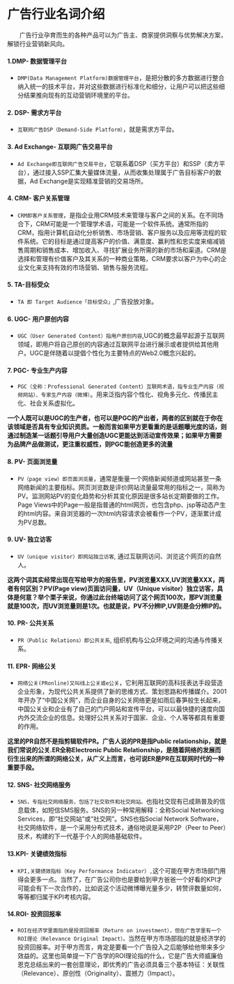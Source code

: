 # 广告行业名词介绍

&emsp;&emsp;广告行业孕育而生的各种产品可以为广告主、商家提供洞察与优势解决方案，解锁行业营销新风向。

#### 1.DMP- 数据管理平台
- `DMP(Data Management Platform)数据管理平台`，是把分散的多方数据进行整合纳入统一的技术平台，并对这些数据进行标准化和细分，让用户可以把这些细分结果推向现有的互动营销环境里的平台。

#### 2. DSP- 需求方平台
- `互联网广告DSP（Demand-Side Platform）`，就是需求方平台。

#### 3. Ad Exchange- 互联网广告交易平台
- `Ad Exchange即互联网广告交易平台`，它联系着DSP（买方平台）和SSP（卖方平台），通过接入SSP汇集大量媒体流量，从而收集处理属于广告目标客户的数据，Ad Exchange是实现精准营销的交易场所。

#### 4. CRM- 客户关系管理
- `CRM即客户关系管理`，是指企业用CRM技术来管理与客户之间的关系。在不同场合下，CRM可能是一个管理学术语，可能是一个软件系统。通常所指的CRM，指用计算机自动化分析销售、市场营销、客户服务以及应用等流程的软件系统。它的目标是通过提高客户的价值、满意度、赢利性和忠实度来缩减销售周期和销售成本、增加收入、寻找扩展业务所需的新的市场和渠道。CRM是选择和管理有价值客户及其关系的一种商业策略，CRM要求以客户为中心的企业文化来支持有效的市场营销、销售与服务流程。

#### 5. TA-目标受众
- `TA 即 Target Audience「目标受众」`,广告投放对象。

#### 6. UGC- 用户原创内容
- `UGC（User Generated Content）指用户原创内容`,UGC的概念最早起源于互联网领域，即用户将自己原创的内容通过互联网平台进行展示或者提供给其他用户。UGC是伴随着以提倡个性化为主要特点的Web2.0概念兴起的。

#### 7. PGC- 专业生产内容
- `PGC（全称：Professional Generated Content）互联网术语，指专业生产内容（视频网站）、专家生产内容（微博）`。用来泛指内容个性化、视角多元化、传播民主化、社会关系虚拟化。

**一个人既可以是UGC的生产者，也可以是PGC的产出者，两者的区别就在于你在该领域是否具有专业知识资质。一般而言如果甲方更看重的是话题曝光度的话，则通过制造某一话题引导用户大量创造UGC更能达到活动宣传效果；如果甲方需要为品牌产品做测试，更注重权威性，则PGC能创造更多的流量**

#### 8. PV- 页面浏览量
- `PV（page view）即页面浏览量`，通常是衡量一个网络新闻频道或网站甚至一条网络新闻的主要指标。网页浏览数是评价网站流量最常用的指标之一，简称为PV。监测网站PV的变化趋势和分析其变化原因是很多站长定期要做的工作。 Page Views中的Page一般是指普通的html网页，也包含php、jsp等动态产生的html内容。来自浏览器的一次html内容请求会被看作一个PV，逐渐累计成为PV总数。


#### 9. UV- 独立访客
- `UV（unique visitor）即网站独立访客`, 通过互联网访问、浏览这个网页的自然人。

**这两个词其实经常出现在写给甲方的报告里，PV浏览量XXX,UV浏览量XXX，两者有何区别？PV(Page view)页面访问量，UV（Unique visitor）独立访客，具体是何意？举个栗子来说，你通过此台终端访问了这个网页100次，那PV浏览量就是100次，而UV浏览量则是1次。也就是说，PV不分辨IP,UV则是会分辨IP的。**

#### 10. PR- 公共关系
- `PR（Public Relations）即公共关系`, 组织机构与公众环境之间的沟通与传播关系。

#### 11. EPR- 网络公关
- `网络公关(PRonline)又叫线上公关或e公关`，它利用互联网的高科技表达手段营造企业形象，为现代公共关系提供了新的思维方式、策划思路和传播媒介。2001年开办了“中国公关网”，而企业自身的公关网络更是如雨后春笋般生长起来，中国公关业和企业有了自己的门户网站和宣传平台，可以以最快捷的速度向国内外交流企业的信息。处理好公共关系对于国家、企业、个人等等都具有重要的作用。

**这里的PR自然不是指剪辑软件PR。广告人说的PR是指Public relationship，就是我们常说的公关.ER全称Electronic Public Relationship，是随着网络的发展而衍生出来的所谓的网络公关，从广义上而言，也可说ER是PR在互联网时代的一种重要手段。**

#### 12. SNS- 社交网络服务
- `SNS，专指社交网络服务，包括了社交软件和社交网站。`也指社交现有已成熟普及的信息载体，如短信SMS服务。SNS的另一种常用解释：全称Social Networking Services，即“社交网站”或“社交网”。SNS也指Social Network Software，社交网络软件，是一个采用分布式技术，通俗地说是采用P2P（Peer to Peer）技术，构建的下一代基于个人的网络基础软件。

#### 13.KPI- 关键绩效指标
- `KPI,关键绩效指标（Key Performance Indicator）,`这个可能在甲方市场部门用得会更多一点。当然了，在广告公司你也是要给到甲方爸爸一个好看的KPI才可能会有下一次合作的，比如说这个活动微博曝光量多少，转赞评数量如何，等等都归属于KPI考核内容。


#### 14.ROI- 投资回报率
- `ROI在经济学里面指的是投资回报率（Return on investment），但在广告学里有一个ROI理论（Relevance Original Impact）。`当然在甲方市场部指的就是经济学的投资回报率。对于甲方而言，肯定是要看一个广告投入之后能够给他带来多少效益的。这里也简单提一下广告学的ROI理论指的什么，它是广告大师威廉伯恩克总结出来的一套创意理论，即优秀的广告必须具备三个基本特征：关联性（Relevance）、原创性（Originality）、震撼力（Impact）。